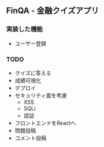 ## FinQA - 金融クイズアプリ

### 実装した機能
- ユーザー登録


### TODO
- クイズに答える
- 成績可視化
- デプロイ
- セキュリティ面を考慮
    - XSS
    - SQLi
    - 認証
- フロントエンドをReactへ
- 問題投稿
- コメント投稿